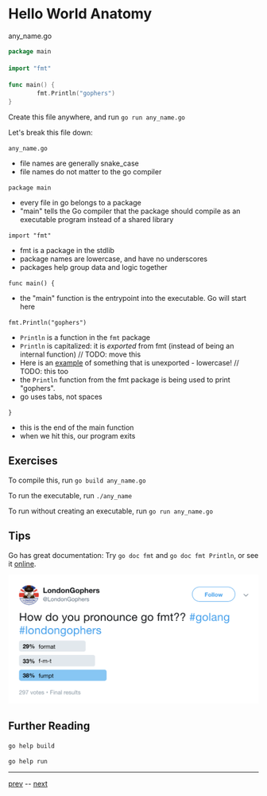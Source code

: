 # Hello World Anatomy

any_name.go
```go
package main

import "fmt"

func main() {
        fmt.Println("gophers")
}
```

Create this file anywhere, and run `go run any_name.go`

Let's break this file down:

`any_name.go`
  - file names are generally snake_case
  - file names do not matter to the go compiler

`package main`
  - every file in go belongs to a package
  - "main" tells the Go compiler that the package should compile as an executable program instead of a shared library

`import "fmt"`
  - fmt is a package in the stdlib
  - package names are lowercase, and have no underscores
  - packages help group data and logic together

`func main() {`
  - the "main" function is the entrypoint into the executable. Go will start here

`fmt.Println("gophers")`
  - `Println` is a function in the `fmt` package
  - `Println` is capitalized: it is _exported_ from fmt (instead of being an internal function) // TODO: move this
  - Here is an [example](https://github.com/golang/go/blob/master/src/fmt/print.go#L77) of something that is unexported - lowercase! // TODO: this too
  - the `Println` function from the fmt package is being used to print "gophers".
  - go uses tabs, not spaces

`}`
  - this is the end of the main function
  - when we hit this, our program exits

## Exercises

To compile this, run `go build any_name.go`

To run the executable, run `./any_name`

To run without creating an executable, run `go run any_name.go`


## Tips

Go has great documentation: Try `go doc fmt` and `go doc fmt Println`, or see it [online](https://golang.org/pkg/).

![Pronounciation](1.2-pronounciation.png)

## Further Reading

`go help build`

`go help run`

---

[prev](1.1.md) -- [next](1.3.0.md)